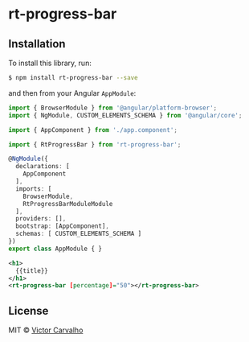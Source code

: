 # rt-progress-bar

## Installation

To install this library, run:

```bash
$ npm install rt-progress-bar --save
```

and then from your Angular `AppModule`:

```typescript
import { BrowserModule } from '@angular/platform-browser';
import { NgModule, CUSTOM_ELEMENTS_SCHEMA } from '@angular/core';

import { AppComponent } from './app.component';

import { RtProgressBar } from 'rt-progress-bar';

@NgModule({
  declarations: [
    AppComponent
  ],
  imports: [
    BrowserModule,
    RtProgressBarModuleModule
  ],
  providers: [],
  bootstrap: [AppComponent],
  schemas: [ CUSTOM_ELEMENTS_SCHEMA ]
})
export class AppModule { }
```

```xml
<h1>
  {{title}}
</h1>
<rt-progress-bar [percentage]="50"></rt-progress-bar>
```

## License

MIT © [Victor Carvalho](mailto:victor.blq@gmail.com)
